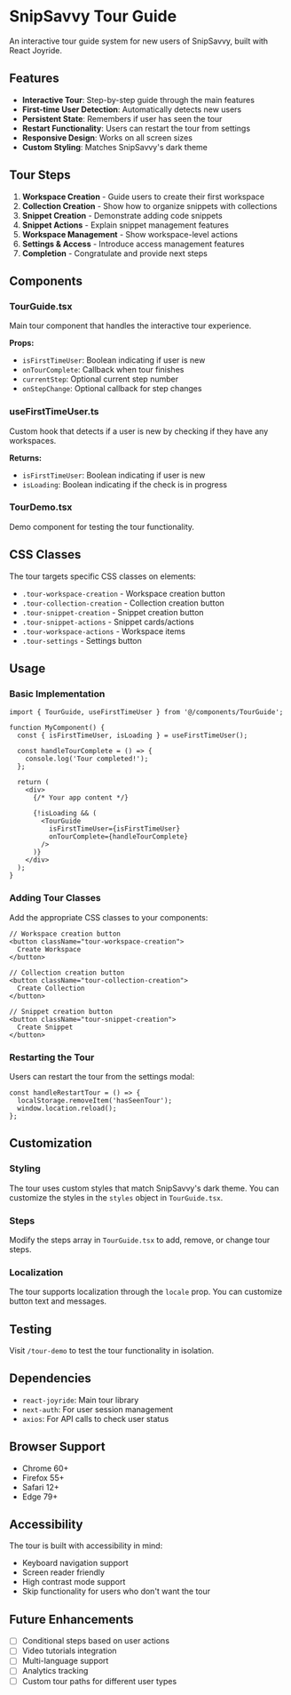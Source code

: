 # SnipSavvy Tour Guide

An interactive tour guide system for new users of SnipSavvy, built with React Joyride.

## Features

- **Interactive Tour**: Step-by-step guide through the main features
- **First-time User Detection**: Automatically detects new users
- **Persistent State**: Remembers if user has seen the tour
- **Restart Functionality**: Users can restart the tour from settings
- **Responsive Design**: Works on all screen sizes
- **Custom Styling**: Matches SnipSavvy's dark theme

## Tour Steps

1. **Workspace Creation** - Guide users to create their first workspace
2. **Collection Creation** - Show how to organize snippets with collections
3. **Snippet Creation** - Demonstrate adding code snippets
4. **Snippet Actions** - Explain snippet management features
5. **Workspace Management** - Show workspace-level actions
6. **Settings & Access** - Introduce access management features
7. **Completion** - Congratulate and provide next steps

## Components

### TourGuide.tsx
Main tour component that handles the interactive tour experience.

**Props:**
- `isFirstTimeUser`: Boolean indicating if user is new
- `onTourComplete`: Callback when tour finishes
- `currentStep`: Optional current step number
- `onStepChange`: Optional callback for step changes

### useFirstTimeUser.ts
Custom hook that detects if a user is new by checking if they have any workspaces.

**Returns:**
- `isFirstTimeUser`: Boolean indicating if user is new
- `isLoading`: Boolean indicating if the check is in progress

### TourDemo.tsx
Demo component for testing the tour functionality.

## CSS Classes

The tour targets specific CSS classes on elements:

- `.tour-workspace-creation` - Workspace creation button
- `.tour-collection-creation` - Collection creation button
- `.tour-snippet-creation` - Snippet creation button
- `.tour-snippet-actions` - Snippet cards/actions
- `.tour-workspace-actions` - Workspace items
- `.tour-settings` - Settings button

## Usage

### Basic Implementation

```tsx
import { TourGuide, useFirstTimeUser } from '@/components/TourGuide';

function MyComponent() {
  const { isFirstTimeUser, isLoading } = useFirstTimeUser();

  const handleTourComplete = () => {
    console.log('Tour completed!');
  };

  return (
    <div>
      {/* Your app content */}
      
      {!isLoading && (
        <TourGuide 
          isFirstTimeUser={isFirstTimeUser} 
          onTourComplete={handleTourComplete}
        />
      )}
    </div>
  );
}
```

### Adding Tour Classes

Add the appropriate CSS classes to your components:

```tsx
// Workspace creation button
<button className="tour-workspace-creation">
  Create Workspace
</button>

// Collection creation button
<button className="tour-collection-creation">
  Create Collection
</button>

// Snippet creation button
<button className="tour-snippet-creation">
  Create Snippet
</button>
```

### Restarting the Tour

Users can restart the tour from the settings modal:

```tsx
const handleRestartTour = () => {
  localStorage.removeItem('hasSeenTour');
  window.location.reload();
};
```

## Customization

### Styling

The tour uses custom styles that match SnipSavvy's dark theme. You can customize the styles in the `styles` object in `TourGuide.tsx`.

### Steps

Modify the steps array in `TourGuide.tsx` to add, remove, or change tour steps.

### Localization

The tour supports localization through the `locale` prop. You can customize button text and messages.

## Testing

Visit `/tour-demo` to test the tour functionality in isolation.

## Dependencies

- `react-joyride`: Main tour library
- `next-auth`: For user session management
- `axios`: For API calls to check user status

## Browser Support

- Chrome 60+
- Firefox 55+
- Safari 12+
- Edge 79+

## Accessibility

The tour is built with accessibility in mind:
- Keyboard navigation support
- Screen reader friendly
- High contrast mode support
- Skip functionality for users who don't want the tour

## Future Enhancements

- [ ] Conditional steps based on user actions
- [ ] Video tutorials integration
- [ ] Multi-language support
- [ ] Analytics tracking
- [ ] Custom tour paths for different user types 